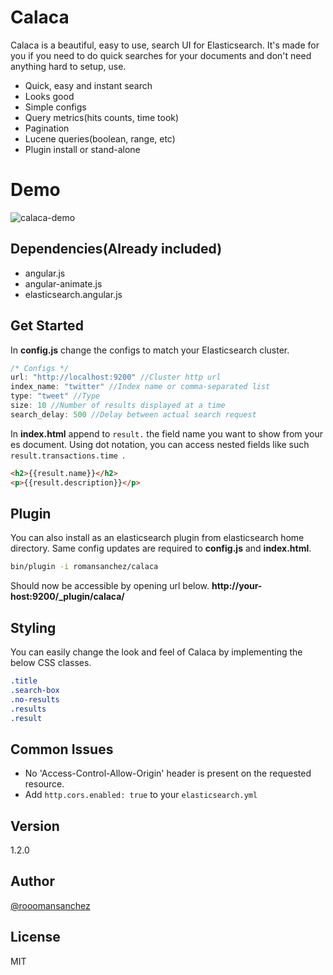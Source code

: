 Calaca
=========

Calaca is a beautiful, easy to use, search UI for Elasticsearch. It's made for you if you need to do quick searches for your documents and don't need anything hard to setup, use.
  - Quick, easy and instant search
  - Looks good
  - Simple configs
  - Query metrics(hits counts, time took)
  - Pagination
  - Lucene queries(boolean, range, etc)
  - Plugin install or stand-alone

Demo
=========
![calaca-demo](https://s3.amazonaws.com/calaca/calaca-demo.gif "Calaca demo")

Dependencies(Already included)
----
  - angular.js
  - angular-animate.js
  - elasticsearch.angular.js

Get Started
----
In **config.js** change the configs to match your Elasticsearch cluster. 
```js
/* Configs */
url: "http://localhost:9200" //Cluster http url
index_name: "twitter" //Index name or comma-separated list
type: "tweet" //Type
size: 10 //Number of results displayed at a time
search_delay: 500 //Delay between actual search request
```

In **index.html** append to ```result.``` the field name you want to show from your es document.
Using dot notation, you can access nested fields like such ```result.transactions.time ```.
```html
<h2>{{result.name}}</h2>
<p>{{result.description}}</p>
```

Plugin
----
You can also install as an elasticsearch plugin from elasticsearch home directory. Same config updates are required to **config.js** and **index.html**.
```bash
bin/plugin -i romansanchez/calaca
```

Should now be accessible by opening url below. 
**http://your-host:9200/_plugin/calaca/**


Styling
----
You can easily change the look and feel of Calaca by implementing the below CSS classes. 
```css
.title
.search-box
.no-results
.results
.result
```

Common Issues
----
* No 'Access-Control-Allow-Origin' header is present on the requested resource.
 * Add ```http.cors.enabled: true``` to your ```elasticsearch.yml```

Version
----

1.2.0

Author
----

[@rooomansanchez]


License
----

MIT

[romansanchez.me]:http://romansanchez.me
[@rooomansanchez]:http://twitter.com/rooomansanchez
[Pulse]:http://www.espulse.com
